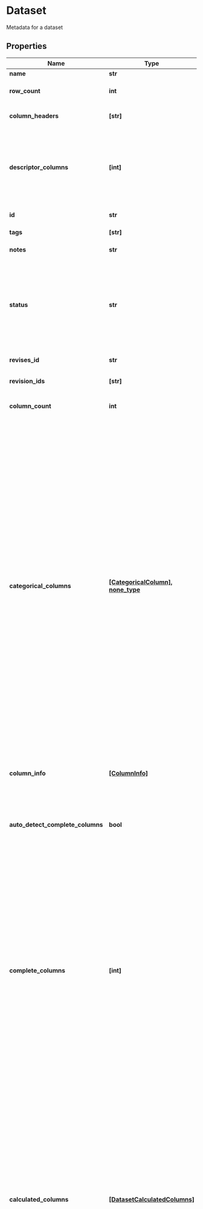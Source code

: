 # Dataset

Metadata for a dataset

## Properties
Name | Type | Description | Notes
------------ | ------------- | ------------- | -------------
**name** | **str** |  | 
**row_count** | **int** | The number of rows in the array, not including column headers. | 
**column_headers** | **[str]** | List of all column headers in the order they appear in the dataset. | 
**descriptor_columns** | **[int]** | List of length equal to the number of columns where each element is 1 or 0.  A value of 1 denotes that the corresponding column is a descriptor column.  A descriptor column is an input-only column whose values will not need to be predicted. | 
**id** | **str** | Unique identifier for the dataset. | [optional] [readonly] 
**tags** | **[str]** | Optional tags to attach to the dataset | [optional] 
**notes** | **str** | An optional free field for notes about the model | [optional] 
**status** | **str** | Status of the dataset during different stages of ingestion. The dataset is set to &#39;uploading&#39; if uploading in chunks. The dataset is set to &#39;processing&#39; during ingestion into the datastore. The dataset is set to &#39;uploaded&#39; once all processing tasks are finished. Models can only be trained on datasets that are &#39;processing&#39; or &#39;uploaded&#39; | [optional] [readonly] 
**revises_id** | **str** | The UUID of the dataset this revisesId (its parent). | [optional] 
**revision_ids** | **[str]** | The UUIDs of the datasets that are revisions of this dataset (its children). | [optional] [readonly] 
**column_count** | **int** | The number of columns in the array, not including row headers. | [optional] [readonly] 
**categorical_columns** | [**[CategoricalColumn], none_type**](CategoricalColumn.md) | The possible categorical values for each categorical column.  There cannot be more than 1023 unique categorical values per column, and each value cannot be longer than 128 characters.  Categorical values can be wrapped in speech marks (\&quot;) in the csv to represent more complex strings containing special characters (i.e. commas), but speech marks are not allowed to appear anywhere apart from the beginning and end of a value.  Quoted categorical values cannot be used in vector categorical columns.  Quoted categoricals will be reduced to a form without explicit speech marks where possible, e.g. the values of \&quot;red\&quot; and red will be treated as identical.  Categorical values cannot consist of purely whitespace and cannot contain semicolons.  Leading/trailing whitespace around a categorical cell will be trimmed away, although surrounding whitespace enclosed within speech marks will be preserved.  Categorical values also cannot be words reserved for special numerical types, such as NaN, +NaN, -NaN and further variations. Categorical integers are deprecated, please use string values instead.  | [optional] 
**column_info** | [**[ColumnInfo]**](ColumnInfo.md) | Additional information/statistics for each column, listed in the order they appear in the dataset. | [optional] [readonly] 
**auto_detect_complete_columns** | **bool** | Whether to automatically tag descriptors in the dataset with no missing values as completeColumns or not. If set to &#39;true&#39;, then completeColumns cannot be specified. | [optional]  if omitted the server will use the default value of False
**complete_columns** | **[int]** | List of length equal to the number of columns where each element is 1 or 0.  A value of 1 denotes that the corresponding column is a \&quot;complete column\&quot;.  This means the column must have no missing values in the dataset.  It is also recommended to not ask a model trained on this dataset to make predictions with missing values in a \&quot;complete column\&quot;.  All \&quot;complete columns\&quot; must be descriptor columns as well.  Marking columns as \&quot;complete columns\&quot; can significantly speed up model training.  If &#x60;completeColumns&#x60; is not given then none of the columns will be marked as \&quot;complete columns\&quot;. If given, autoDetectCompleteColumns must be set to &#39;false&#39;. | [optional] 
**calculated_columns** | [**[DatasetCalculatedColumns]**](DatasetCalculatedColumns.md) | Additional columns to be added to the dataset using an closed-form expression of other columns. They will be calculated for each row before being passed to Alchemite for training or predicting values. If any columns referenced in the expression are missing, the value of the calculated column in that row will also be missing. Each calculated column&#39;s expression may only reference columns in the original dataset, or those defined earlier in the list. The column name must not already appear in the dataset. No referenced column may be categorical. Each new column will be a non-complete descriptor column, unless all referenced columns are complete, when it will be a complete descriptor column. If present, calculated columns will be inserted as the last columns of the dataset.  | [optional] 
**measurement_groups** | **[int], none_type** | A \&quot;measurement group\&quot; is a group of columns that are usually measured at the same time.  So when making predictions for one of these columns it is expected that the other columns in the measurement group will not be present.  The measurementGroups argument can be specified to avoid training a model that relies on values in a measurement group to predict other values in the same group.  measurementGroups is a list of length equal to the number columns in the training dataset specifying which measurement group (denoted by in integer) each column belongs to.  The order of measurementGroups must correspond to the training dataset&#39;s &#39;columnHeaders&#39; parameter.  Descriptor columns should be included in measurementGroups but they will always be used, regardless of the measurement group they are in.  For example, if measurementGroups&#x3D;[1,2,3,1] then the first and last columns are expected to be known simultaneously and so are in the same measurement group, while the second and third columns may be known or unknown regardless of the knowledge of other columns and so are in their own measurement groups.  If measurementGroups is not provided then it is assumed that every column is in its own measurement group.  | [optional] 
**column_fraction_data_present** | **[float]** | Lists the fraction of values which are given in each of the columns. | [optional] [readonly] 
**data** | **str** | The CSV specification we conform to can be found at https://www.rfc-editor.org/rfc/rfc4180.  A string in CSV format corresponding to a 2D array with row and column headers.  Row and column headers must be unique. Row and column headers containing leading/trailing whitespace will not be trimmed and will be interpreted as they appear in the data. Categorical and vector values are defined outside of the set specification, although rules for their implementation can be found under their respective sections.    Sets of 2D vectors can be included by mapping each axis to a column and separating the values corresponding to each vector with a semicolon. If these vectors are used in the dataset then the columns which are paired as vectors must be provided in the &#39;vectorPairs&#39; argument as part of the POST request.  In the example below the &#39;time&#39; and &#39;temperature&#39; columns are paired as vectors so in the first line their values map to the vectors (0,10), (1,28), (2,35), (4,42).  , heat applied, time   , temperature A, 30         , 0;1;2;4, 10;28;35;42 B, 10         , 0;5    , 10;18  | [optional] 
**vector_pairs** | **[[str]], none_type** | A list of pairs of column names.  The columns in each pair are the axes for a 2D coordinate system. Deprecated, it is recommended that series-based data is split out over separate columns for each series point.  | [optional] 
**created_at** | **int** | The Unix Timestamp in seconds when POST /datasets was called. If &#x60;0&#x60; (Unix system time zero) then creation timestamp unavailable. This can happen for older datasets.  | [optional] [readonly] 
**shared_through** | **[str]** | If a dataset has been shared with the user then this will show through which group(s) it has been shared. Won&#39;t be set if the user requesting the resource owns it.  | [optional] [readonly] 

[[Back to Model list]](../README.md#documentation-for-models) [[Back to API list]](../README.md#documentation-for-api-endpoints) [[Back to README]](../README.md)


